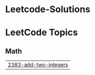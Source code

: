 # Leetcode-Solutions

<!---LeetCode Topics Start-->
# LeetCode Topics
## Math
|  |
| ------- |
| [2383-add-two-integers](https://github.com/shrijeetkushle/Leetcode-Solutions/tree/master/2383-add-two-integers) |
<!---LeetCode Topics End-->